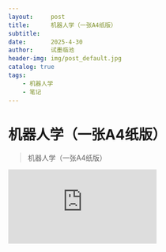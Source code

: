 ```yaml
---
layout:     post
title:      机器人学（一张A4纸版）
subtitle:   
date:       2025-4-30
author:     试墨临池
header-img: img/post_default.jpg
catalog: true
tags:
    - 机器人学
    - 笔记
---
```


# 机器人学（一张A4纸版）
> 机器人学（一张A4纸版）

![](https://raw.githubusercontent.com/shimolinchi/shimolinchi.github.io/master/pdf/机器人学.pdf)